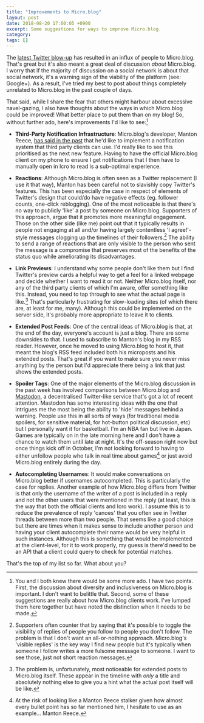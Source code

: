 ```yaml
---
title: "Improvements to Micro.blog"
layout: post
date: 2018-08-20 17:00:05 +0900 
excerpt: Some suggestions for ways to improve Micro.blog.
category: 
tags: []
---
```


The [latest Twitter blow-up][nyta] has resulted in an influx of people to Micro.blog. That's great but it's also meant a great deal of discussion _about_ Micro.blog. I worry that if the majority of discussion on a social network is about that social network, it's a warning sign of the viability of the platform (see: Google+). As a result, I've tried my best to post about things completely unrelated to Micro.blog in the past couple of days.

That said, while I share the fear that others might harbour about excessive navel-gazing, I also have thoughts about the ways in which Micro.blog could be improved! What better place to put them than on my blog! So, without further ado, here's improvements I'd like to see:[^1]

* **Third-Party Notification Infrastructure**: Micro.blog's developer, Manton Reece, [has said in the past][mra] that he'd like to implement a notification system that third party clients can use. I'd really like to see this prioritised as the next new feature. Having to have the official Micro.blog client on my phone to ensure I get notifications that I then have to manually open in Icro to read is a sub-optimal experience.

* **Reactions**: Although Micro.blog is often seen as a Twitter replacement (I use it that way), Manton has been careful not to slavishly copy Twitter's features. This has been especially the case in respect of elements of Twitter's design that could/do have negative effects (eg. follower counts, one-click reblogging). One of the most noticeable is that there's no way to publicly 'like' a post by someone on Micro.blog. Supporters of this approach, argue that it promotes more meaningful engagement. Those on the other side (like me) point out that it typically results in people not engaging at all and/or having largely contentless 'I agree!'-style messages clogging up the  timelines of their followers.[^2] The ability to send a range of reactions that are only visible to the person who sent the message is a compromise that preserves most of the benefits of the status quo while ameliorating its disadvantages.

* **Link Previews**: I understand why some people don't like them but I find Twitter's preview cards a helpful way to get a feel for a linked webpage and decide whether I want to read it or not. Neither Micro.blog itself, nor any of the third party clients of which I'm aware, offer something like this. Instead, you need to tap through to see what the actual page is like.[^3] That's particularly frustrating for slow-loading sites (of which there are, at least for me, many). Although this could be implemented on the server side, it's probably more appropriate to leave it to clients.

* **Extended Post Feeds**: One of the central ideas of Micro.blog is that, at the end of the day, everyone's account is just a blog. There are some downsides to that. I used to subscribe to Manton's blog in my RSS reader. However, once he moved to using Micro.blog to host it, that meant the blog's RSS feed included both his microposts and his  extended posts. That's great if you want to make sure you never miss anything by the person but I'd appreciate there being a link that just shows the extended posts.

* **Spoiler Tags**: One of the major elements of the Micro.blog discussion in the past week has involved comparisons between Micro.blog and [Mastodon][mos], a decentralised Twitter-like service that's got a lot of recent attention. Mastodon has some interesting ideas with the one that intrigues me the most being the ability to 'hide' messages behind a warning. People use this in all sorts of ways (for traditional media spoilers, for sensitive material, for hot-button political discussion, etc) but I personally want it for basketball. I'm an NBA fan but live in Japan. Games are typically on in the late morning here and I don't have a chance to watch them until late at night. It's the off-season right now but once things kick off in October, I'm not looking forward to having to either unfollow people who talk in real time about games[^4] or just avoid Micro.blog entirely during the day.

* **Autocompleting Usernames**: It would make conversations on Micro.blog better if usernames autocompleted. This is particularly the case for replies. Another example of how Micro.blog differs from Twitter is that only the username of the writer of a post is included in a reply and not the other users that were mentioned in the reply (at least, this is the way that both the official clients and Icro work). I assume this is to reduce the prevalence of reply 'canoes' that you often see in Twitter threads between more than two people. That seems like a good choice but there are times when it makes sense to include another person and having your client autocomplete their name would be very helpful in such instances. Although this is something that would be implemented at the client-level, for it to work properly, my guess is there'd need to be an API that a client could query to check for potential matches.

That's the top of my list so far. What about you?

[^1]: You and I both knew there would be some more ado. I have two points. First, the discussion about diversity and inclusiveness on Micro.blog is important. I don't want to belittle that. Second, some of these suggestions are really about how Micro.blog clients work. I've lumped them here together but have noted the distinction when it needs to be made.

[^2]: Supporters often counter that by saying that it's possible to toggle the visibility of replies of people you follow to people you don't follow. The problem is that I don't want an all-or-nothing approach. Micro.blog's 'visible replies' is the key way I find new people but it's typically when someone I follow writes a more fulsome message to someone. I want to see those, just not short reaction messages.

[^3]: The problem is, unfortunately, most noticeable for extended posts to Micro.blog itself. These appear in the timeline with _only_ a title and absolutely nothing else to give you a hint what the actual post itself will be like.

[^4]: At the risk of looking like a Manton Reece stalker given how almost every bullet point has so far mentioned him, I hesitate to use as an example… Manton Reece.

[nyta]: https://www.nytimes.com/2018/08/10/technology/twitter-free-speech-infowars.html

[mra]: http://manton.micro.blog/2018/05/18/twitter-streaming-api.html

[mos]: https://joinmastodon.org/

